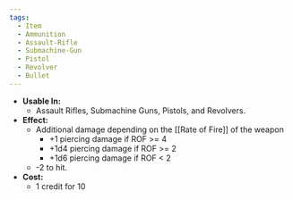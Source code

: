 ```yaml
---
tags:
  - Item
  - Ammunition
  - Assault-Rifle
  - Submachine-Gun
  - Pistol
  - Revolver
  - Bullet
---
```

- **Usable In:**
	- Assault Rifles, Submachine Guns, Pistols, and Revolvers.
- **Effect:**
	- Additional damage depending on the [[Rate of Fire]] of the weapon
		- +1 piercing damage if ROF >= 4
		- +1d4 piercing damage if ROF >= 2
		- +1d6 piercing damage if ROF < 2
	- -2 to hit.
- **Cost:**
	- 1 credit for 10